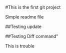 #This is the first git project

Simple readme file

##Testing update


##Testing Diff command"

This is trouble